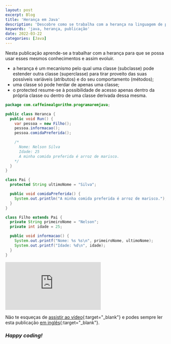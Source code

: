 ```yaml
---
layout: post
excerpt: Blog
title: 'Herança em Java'
description: 'Descobre como se trabalha com a herança na linguagem de programação Java. Obtém respostas às tuas dúvidas com a teoria e os exemplos apresentados.'
keywords: 'java, herança, publicação'
date: 2022-03-22
categories: [Java]
---
```


Nesta publicação aprende-se a trabalhar com a herança para que se possa usar esses mesmos conhecimentos e assim evoluir.

- a herança é um mecanismo pelo qual uma classe (subclasse) pode estender outra classe (superclasse) para tirar proveito das suas possíveis variáveis (atributos) e do seu comportamento (métodos);
- uma classe só pode herdar de apenas uma classe;
- o protected resume-se à possibilidade de acesso apenas dentro da própria classe ou dentro de uma classe derivada dessa mesma.

```java
package com.caffeinealgorithm.programaremjava;

public class Heranca {
  public void Run() {
    var pessoa = new Filho();
    pessoa.informacao();
    pessoa.comidaPreferida();

    /*
      Nome: Nelson Silva
      Idade: 25
      A minha comida preferida é arroz de marisco.
    */
  }
}

class Pai {
  protected String ultimoNome = "Silva";

  public void comidaPreferida() {
    System.out.println("A minha comida preferida é arroz de marisco.");
  }
}

class Filho extends Pai {
  private String primeiroNome = "Nelson";
  private int idade = 25;

  public void informacao() {
    System.out.printf("Nome: %s %s\n", primeiroNome, ultimoNome);
    System.out.printf("Idade: %d\n", idade);
  }
}
```

<div class="video-container">
  <iframe src="https://www.youtube.com/embed/wFJN_36mi9M" frameborder="0" allowfullscreen></iframe>
</div>

Não te esqueças de [assistir ao vídeo](https://youtu.be/wFJN_36mi9M){:target="\_blank"} e podes sempre ler esta publicação [em inglês](https://nelsonsilvadev.com/blog/inheritance-in-java/){:target="\_blank"}.

### _Happy coding!_
